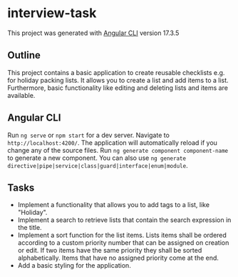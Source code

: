# interview-task

This project was generated with [Angular CLI](https://github.com/angular/angular-cli) version 17.3.5

## Outline 
This project contains a basic application to create reusable checklists e.g. for holiday packing lists. It allows you to create a list and add items to a list. Furthermore, basic functionality like editing and deleting lists and items are available. 

## Angular CLI

Run `ng serve` or `npm start` for a dev server. Navigate to `http://localhost:4200/`. The application will automatically reload if you change any of the source files.
Run `ng generate component component-name` to generate a new component. You can also use `ng generate directive|pipe|service|class|guard|interface|enum|module`.

## Tasks
- Implement a functionality that allows you to add tags to a list, like "Holiday".
- Implement a search to retrieve lists that contain the search expression in the title.
- Implement a sort function for the list items. Lists items shall be ordered according to a custom priority number that can be assigned on creation or edit. If two items have the same priority they shall be sorted alphabetically. Items that have no assigned priority come at the end.
- Add a basic styling for the application.